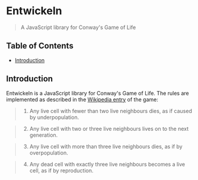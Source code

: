 # Entwickeln

> A JavaScript library for Conway's Game of Life

## Table of Contents

* [Introduction](#introduction)

## Introduction

Entwickeln is a JavaScript library for Conway's Game of Life. The rules are
implemented as described in the
[Wikipedia entry](https://en.wikipedia.org/wiki/Conway%27s_Game_of_Life)
of the game:

> 1. Any live cell with fewer than two live neighbours dies,
as if caused by underpopulation.

> 2. Any live cell with two or three live neighbours lives on to the next generation.

> 3. Any live cell with more than three live neighbours dies, as if by overpopulation.

> 4. Any dead cell with exactly three live neighbours becomes a live cell, as if by reproduction.
